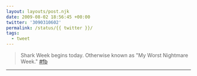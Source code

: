 ```yaml
---
layout: layouts/post.njk
date: 2009-08-02 18:56:45 +00:00
twitter: '3090310602'
permalink: /status/{{ twitter }}/
tags: 
  - tweet
---
```


> Shark Week begins today. Otherwise known as "My Worst Nightmare Week." [#fb](https://twitter.com/hashtag/fb)

---
